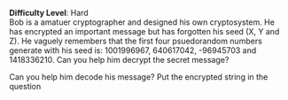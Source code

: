 **Difficulty Level**: Hard\
Bob is a amatuer cryptographer and designed his own cryptosystem. He has encrypted
an important message but has forgotten his seed (X, Y and Z). He vaguely remembers
that the first four psuedorandom numbers generate with his seed is: 1001996967, 
640617042, -96945703 and 1418336210. Can you help him decrypt the secret message?

Can you help him decode his message?
Put the encrypted string in the question